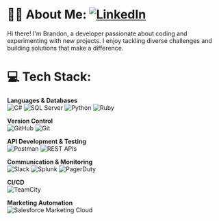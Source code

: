 # 🧙‍♂️ About Me: [![LinkedIn](https://img.shields.io/badge/LinkedIn-%230077B5.svg?logo=linkedin&logoColor=white)](https://linkedin.com/in/brandon-dicicco)
Hi there! I'm Brandon, a developer passionate about coding and experimenting with new projects. I enjoy tackling diverse challenges and building solutions that make a difference.

# 💻 Tech Stack:
**Languages & Databases**  
![C#](https://img.shields.io/badge/-C%23-239120?logo=c-sharp&logoColor=white&style=flat-square)
![SQL Server](https://img.shields.io/badge/-SQL%20Server-CC2927?logo=microsoft-sql-server&logoColor=white&style=flat-square)
![Python](https://img.shields.io/badge/-Python-3776AB?logo=python&logoColor=white&style=flat-square)
![Ruby](https://img.shields.io/badge/-Ruby-CC342D?logo=ruby&logoColor=white&style=flat-square)

**Version Control**  
![GitHub](https://img.shields.io/badge/-GitHub-181717?logo=github&logoColor=white&style=flat-square)
![Git](https://img.shields.io/badge/-Git-F05032?logo=git&logoColor=white&style=flat-square)

**API Development & Testing**  
![Postman](https://img.shields.io/badge/-Postman-FF6C37?logo=postman&logoColor=white&style=flat-square)
![REST APIs](https://img.shields.io/badge/-REST%20APIs-000000?logo=api&logoColor=white&style=flat-square)

**Communication & Monitoring**  
![Slack](https://img.shields.io/badge/-Slack-4A154B?logo=slack&logoColor=white&style=flat-square)
![Splunk](https://img.shields.io/badge/-Splunk-000000?logo=splunk&logoColor=white&style=flat-square)
![PagerDuty](https://img.shields.io/badge/-PagerDuty-006400?logo=pagerduty&logoColor=white&style=flat-square)

**CI/CD**  
![TeamCity](https://img.shields.io/badge/-TeamCity-000000?logo=teamcity&logoColor=white&style=flat-square)

**Marketing Automation**  
![Salesforce Marketing Cloud](https://img.shields.io/badge/-SFMC-009EDB?logo=salesforce&logoColor=white&style=flat-square)

